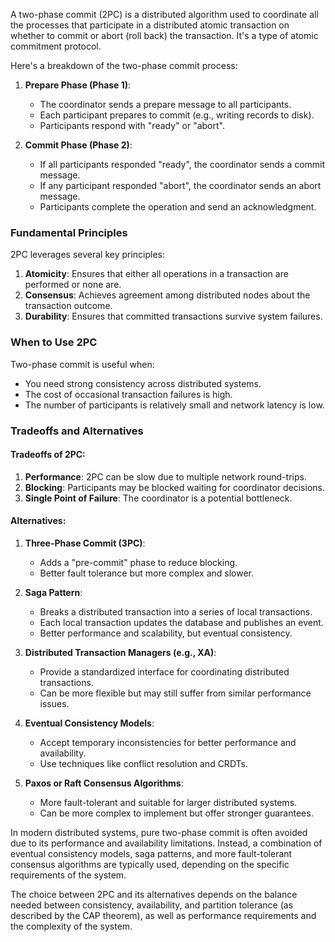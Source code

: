 A two-phase commit (2PC) is a distributed algorithm used to coordinate all the processes that participate in a distributed atomic transaction on whether to commit or abort (roll back) the transaction. It's a type of atomic commitment protocol.

Here's a breakdown of the two-phase commit process:

1. **Prepare Phase (Phase 1)**:

   - The coordinator sends a prepare message to all participants.
   - Each participant prepares to commit (e.g., writing records to disk).
   - Participants respond with "ready" or "abort".

2. **Commit Phase (Phase 2)**:
   - If all participants responded "ready", the coordinator sends a commit message.
   - If any participant responded "abort", the coordinator sends an abort message.
   - Participants complete the operation and send an acknowledgment.

### Fundamental Principles

2PC leverages several key principles:

1. **Atomicity**: Ensures that either all operations in a transaction are performed or none are.
2. **Consensus**: Achieves agreement among distributed nodes about the transaction outcome.
3. **Durability**: Ensures that committed transactions survive system failures.

### When to Use 2PC

Two-phase commit is useful when:

- You need strong consistency across distributed systems.
- The cost of occasional transaction failures is high.
- The number of participants is relatively small and network latency is low.

### Tradeoffs and Alternatives

#### Tradeoffs of 2PC:

1. **Performance**: 2PC can be slow due to multiple network round-trips.
2. **Blocking**: Participants may be blocked waiting for coordinator decisions.
3. **Single Point of Failure**: The coordinator is a potential bottleneck.

#### Alternatives:

1. **Three-Phase Commit (3PC)**:

   - Adds a "pre-commit" phase to reduce blocking.
   - Better fault tolerance but more complex and slower.

2. **Saga Pattern**:

   - Breaks a distributed transaction into a series of local transactions.
   - Each local transaction updates the database and publishes an event.
   - Better performance and scalability, but eventual consistency.

3. **Distributed Transaction Managers (e.g., XA)**:

   - Provide a standardized interface for coordinating distributed transactions.
   - Can be more flexible but may still suffer from similar performance issues.

4. **Eventual Consistency Models**:

   - Accept temporary inconsistencies for better performance and availability.
   - Use techniques like conflict resolution and CRDTs.

5. **Paxos or Raft Consensus Algorithms**:
   - More fault-tolerant and suitable for larger distributed systems.
   - Can be more complex to implement but offer stronger guarantees.

In modern distributed systems, pure two-phase commit is often avoided due to its performance and availability limitations. Instead, a combination of eventual consistency models, saga patterns, and more fault-tolerant consensus algorithms are typically used, depending on the specific requirements of the system.

The choice between 2PC and its alternatives depends on the balance needed between consistency, availability, and partition tolerance (as described by the CAP theorem), as well as performance requirements and the complexity of the system.
